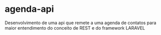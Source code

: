 # agenda-api
Desenvolvimento de uma api que remete a uma agenda de contatos para maior entendimento do conceito de REST e do framework LARAVEL

